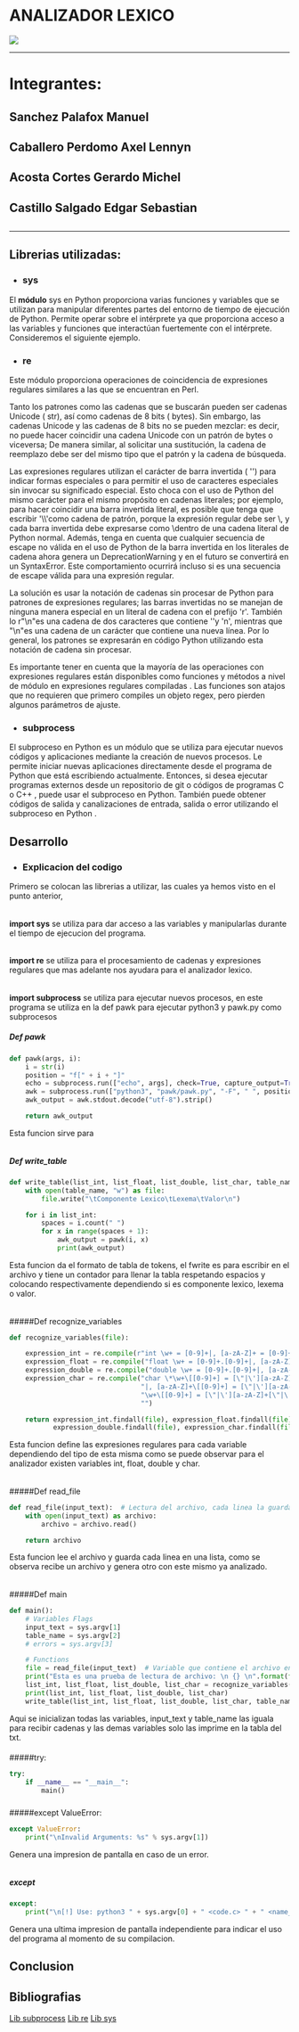 #  ANALIZADOR LEXICO
![](https://sites.google.com/site/compiladoresesilval/_/rsrc/1468848842177/home/compiladores/analisis-lexico/AnalizadorLexico.jpg)

------------

# Integrantes:
## Sanchez Palafox Manuel
## Caballero Perdomo Axel Lennyn
## Acosta Cortes Gerardo Michel
## Castillo Salgado Edgar Sebastian
## 

------------


## Librerias utilizadas:
- ### sys
El **módulo** sys en Python proporciona varias funciones y variables que se utilizan para manipular diferentes partes del entorno de tiempo de ejecución de Python. Permite operar sobre el intérprete ya que proporciona acceso a las variables y funciones que interactúan fuertemente con el intérprete. Consideremos el siguiente ejemplo.

- ### re
Este módulo proporciona operaciones de coincidencia de expresiones regulares similares a las que se encuentran en Perl.

Tanto los patrones como las cadenas que se buscarán pueden ser cadenas Unicode ( str), así como cadenas de 8 bits ( bytes). Sin embargo, las cadenas Unicode y las cadenas de 8 bits no se pueden mezclar: es decir, no puede hacer coincidir una cadena Unicode con un patrón de bytes o viceversa; De manera similar, al solicitar una sustitución, la cadena de reemplazo debe ser del mismo tipo que el patrón y la cadena de búsqueda.

Las expresiones regulares utilizan el carácter de barra invertida ( '\') para indicar formas especiales o para permitir el uso de caracteres especiales sin invocar su significado especial. Esto choca con el uso de Python del mismo carácter para el mismo propósito en cadenas literales; por ejemplo, para hacer coincidir una barra invertida literal, es posible que tenga que escribir '\\\\'como cadena de patrón, porque la expresión regular debe ser \\, y cada barra invertida debe expresarse como \\dentro de una cadena literal de Python normal. Además, tenga en cuenta que cualquier secuencia de escape no válida en el uso de Python de la barra invertida en los literales de cadena ahora genera un DeprecationWarning y en el futuro se convertirá en un SyntaxError. Este comportamiento ocurrirá incluso si es una secuencia de escape válida para una expresión regular.

La solución es usar la notación de cadenas sin procesar de Python para patrones de expresiones regulares; las barras invertidas no se manejan de ninguna manera especial en un literal de cadena con el prefijo 'r'. También lo r"\n"es una cadena de dos caracteres que contiene '\'y 'n', mientras que "\n"es una cadena de un carácter que contiene una nueva línea. Por lo general, los patrones se expresarán en código Python utilizando esta notación de cadena sin procesar.

Es importante tener en cuenta que la mayoría de las operaciones con expresiones regulares están disponibles como funciones y métodos a nivel de módulo en expresiones regulares compiladas . Las funciones son atajos que no requieren que primero compiles un objeto regex, pero pierden algunos parámetros de ajuste.

- ### subprocess
El subproceso en Python es un módulo que se utiliza para ejecutar nuevos códigos y aplicaciones mediante la creación de nuevos procesos. Le permite iniciar nuevas aplicaciones directamente desde el programa de Python que está escribiendo actualmente. Entonces, si desea ejecutar programas externos desde un repositorio de git o códigos de programas C o C++ , puede usar el subproceso en Python. También puede obtener códigos de salida y canalizaciones de entrada, salida o error utilizando el subproceso en Python . 

## Desarrollo
- ### Explicacion del codigo
Primero se colocan las librerias a utilizar, las cuales ya hemos visto en el punto anterior, 
###### 
**import sys** se utiliza para dar acceso a las variables y manipularlas durante el tiempo de ejecucion del programa.
###### 
**import re** se utiliza para el procesamiento de cadenas y expresiones regulares que mas adelante nos ayudara para el analizador lexico.
###### 
**import subprocess** se utiliza para ejecutar nuevos procesos, en este programa se utiliza en la def pawk para ejecutar python3 y pawk.py como subprocesos

##### Def pawk
```python
def pawk(args, i):
    i = str(i)
    position = "f[" + i + "]"
    echo = subprocess.run(["echo", args], check=True, capture_output=True)
    awk = subprocess.run(["python3", "pawk/pawk.py", "-F", " ", position], input=echo.stdout, capture_output=True)
    awk_output = awk.stdout.decode("utf-8").strip()

    return awk_output

```
Esta funcion sirve para
###### 
##### Def write_table
```python
def write_table(list_int, list_float, list_double, list_char, table_name):
    with open(table_name, "w") as file:
        file.write("\tComponente Lexico\tLexema\tValor\n")

    for i in list_int:
        spaces = i.count(" ")
        for x in range(spaces + 1):
            awk_output = pawk(i, x)
            print(awk_output)
```
Esta funcion da el formato de tabla de tokens, el fwrite es para escribir en el archivo y tiene un contador para llenar la tabla respetando espacios y colocando respectivamente dependiendo si es componente lexico, lexema o valor.
###### 
#####Def recognize_variables
```python
def recognize_variables(file):   

    expression_int = re.compile(r"int \w+ = [0-9]+|, [a-zA-Z]+ = [0-9]+")
    expression_float = re.compile("float \w+ = [0-9]+.[0-9]+|, [a-zA-Z]+ = [0-9]+.[0-9]+")
    expression_double = re.compile("double \w+ = [0-9]+.[0-9]+|, [a-zA-Z] = [0-9]+.[0-9]+")
    expression_char = re.compile("char \*\w+\[[0-9]+] = [\"|\'][a-zA-Z]+[\"|\']"
                                 "|, [a-zA-Z]+\[[0-9]+] = [\"|\'][a-zA-Z]+[\"\']|char "
                                 "\w+\[[0-9]+] = [\"|\'][a-zA-Z]+[\"|\']"
                                 "")

    return expression_int.findall(file), expression_float.findall(file), \
           expression_double.findall(file), expression_char.findall(file)
```
Esta funcion define las expresiones regulares para cada variable dependiendo del tipo de esta misma como se puede observar para el analizador existen variables int, float, double y char.
###### 
#####Def read_file
```python
def read_file(input_text):  # Lectura del archivo, cada linea la guarda en una lista
    with open(input_text) as archivo:
        archivo = archivo.read()

    return archivo
```
Esta funcion lee el archivo y guarda cada linea en una lista, como se observa recibe un archivo y genera otro con este mismo ya analizado.
###### 
#####Def main
```python
def main():
    # Variables Flags
    input_text = sys.argv[1]
    table_name = sys.argv[2]
    # errors = sys.argv[3]

    # Functions
    file = read_file(input_text)  # Variable que contiene el archivo en string
    print("Esta es una prueba de lectura de archivo: \n {} \n".format(file))
    list_int, list_float, list_double, list_char = recognize_variables(file)
    print(list_int, list_float, list_double, list_char)
    write_table(list_int, list_float, list_double, list_char, table_name)

```
Aqui se inicializan todas las variables, input_text y table_name las iguala para recibir cadenas y las demas variables solo las imprime en la tabla del txt.
#### 
#####try:
```python
try:
    if __name__ == "__main__":
        main()
```
##### 
#####except ValueError:
```python
except ValueError:
    print("\nInvalid Arguments: %s" % sys.argv[1])

```
Genera una impresion de pantalla en caso de un error.
###### 
##### except
```python
except:
    print("\n[!] Use: python3 " + sys.argv[0] + " <code.c> " + " <name_table>.txt " + "<errors>.txt\n")
```
Genera una ultima impresion de pantalla independiente para indicar el uso del programa al momento de su compilacion.
## Conclusion

## Bibliografias
[Lib subprocess](https://www.simplilearn.com/tutorials/python-tutorial/subprocess-in-python#:~:text=Subprocess%20in%20Python%20is%20a,can%20use%20subprocess%20in%20Python "1")
[Lib re](https://docs.python.org/3/library/re.html "Lib re")
[Lib sys](https://www.geeksforgeeks.org/python-sys-module/#:~:text=The%20sys%20module%20in%20Python,interact%20strongly%20with%20the%20interpreter. "Lib sys")
